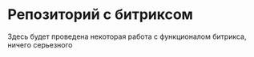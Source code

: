 # Репозиторий с битриксом
Здесь будет проведена некоторая работа с функционалом битрикса, ничего серьезного
